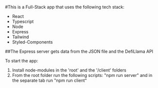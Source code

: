#This is a Full-Stack app that uses the following tech stack:
 - React
 - Typescript
 - Node
 - Express
 - Tailwind
 - Styled-Components

 ##The Express server gets data from the JSON file and the DefiLlama API

 To start the app:
 1. Install node-modules in the 'root' and the '/client' folders
 2. From the root folder run the following scripts: "npm run server" and in the separate tab run "npm run client"
